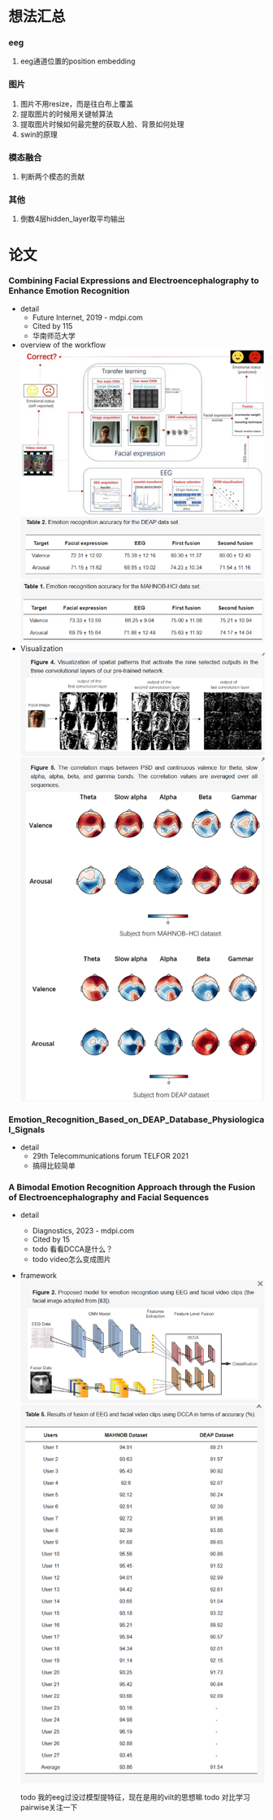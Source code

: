 # 想法汇总
### eeg
1. eeg通道位置的position embedding

### 图片
1. 图片不用resize，而是往白布上覆盖
2. 提取图片的时候用关键帧算法
3. 提取图片时候如何最完整的获取人脸、背景如何处理
4. swin的原理

### 模态融合
1. 判断两个模态的贡献

### 其他
1. 倒数4层hidden_layer取平均输出

# 论文

### Combining Facial Expressions and Electroencephalography to Enhance Emotion Recognition
- detail
  - Future Internet, 2019 - mdpi.com
  - Cited by 115
  - 华南师范大学
- overview of the workflow
![](images/2024-12-08-23-55-31.png)
![](images/2024-12-09-01-03-59.png)
![](images/2024-12-09-01-04-09.png)
- Visualization 
![](images/2024-12-09-01-43-25.png)
![](images/2024-12-09-01-45-08.png)

### Emotion_Recognition_Based_on_DEAP_Database_Physiological_Signals
- detail
  - 29th Telecommunications forum TELFOR 2021
  - 搞得比较简单

### A Bimodal Emotion Recognition Approach through the Fusion of Electroencephalography and Facial Sequences
- detail
  - Diagnostics, 2023 - mdpi.com
  - Cited by 15
  - todo 看看DCCA是什么？
  - todo video怎么变成图片
- framework
  ![](images/2024-12-09-01-59-42.png)
  ![](images/2024-12-09-02-00-50.png)


  todo 我的eeg过没过模型提特征，现在是用的vilt的思想嘛
  todo 对比学习pairwise关注一下
  